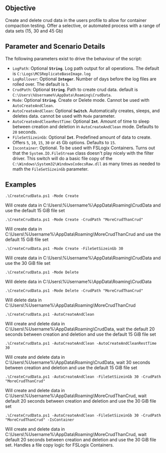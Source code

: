 ## Objective

Create and delete crud data in the users profile to allow for container compaction testing. Offer a selective, or automated process with a range of data sets (15, 30 and 45 Gb)

## Parameter and Scenario Details

The following parameters exist to drive the behaviour of the script:

- `LogPath`: Optional **`String`**. Log path output for all operations. The default is `C:\Logs\MCSReplicateBaseImage.log`
- `LogRollover`: Optional **`Integer`**. Number of days before the log files are rolled over. The default is `5`.
- `CrudPath`: Optional **`String`**. Path to create crud data. default is `C:\Users\%Username%\AppData\Roaming\CrudData`.
- `Mode`: Optional **`String`**. Create or Delete mode. Cannot be used with `AutoCreateAndClean`.
- `AutoCreateAndClean`: Optional **`Switch`**. Automatically creates, sleeps, and deletes data. cannot be used with `Mode` parameter.
- `AutoCreateAndCleanRestTime`: Optional **`Int`**. Amount of time to sleep between creation and deletion in `AutoCreateAndClean` mode. Defaults to `20` seconds.
- `FileSetSizeinGb`: Optional **`Int`**. Predefined amount of data to create. Offers `5`, `10`, `15`, `30` or `45` Gb options. Defaults to `15`.
- `Iscontainer`: Optional. To be used with FSLogix Containers. Turns out that the `System.IO.FileStream` class doesn't play nicely with the filter driver. This switch will do a basic file copy of the `C:\Windows\System32\WindowsCodecsRaw.dll` as many times as needed to math the `FileSetSizeinGb` parameter.

## Examples

```
.\CreateCrudData.ps1 -Mode Create
```
Will create data in C:\Users\\%Username%\AppData\Roaming\CrudData and use the default 15 GiB file set

```
.\CreateCrudData.ps1 -Mode Create -CrudPath "MoreCrudThanCrud"
```
Will create data in C:\Users\\%Username%\AppData\Roaming\MoreCrudThanCrud and use the default 15 GiB file set

```
.\CreateCrudData.ps1 -Mode Create -FileSetSizeinGb 30
```
Will create data in C:\Users\\%Username%\AppData\Roaming\CrudData and use the 30 GiB file set

```
.\CreateCrudData.ps1 -Mode Delete
```
Will delete data in C:\Users\\%Username%\AppData\Roaming\CrudData

```
.\CreateCrudData.ps1 -Mode Delete -CrudPath "MoreCrudThanCrud"
```
Will delete data in C:\Users\\%Username%\AppData\Roaming\MoreCrudThanCrud

```
.\CreateCrudData.ps1 -AutoCreateAndClean
```
Will create and delete data in C:\Users\\%Username%\AppData\Roaming\CrudData, wait the default 20 seconds between creation and deletion and use the default 15 GiB file set

```
.\CreateCrudData.ps1 -AutoCreateAndClean -AutoCreateAndCleanRestTime 30
```
Will create and delete data in C:\Users\\%Username%\AppData\Roaming\CrudData, wait 30 seconds between creation and deletion and use the default 15 GiB file set

```
.\CreateCrudData.ps1 -AutoCreateAndClean -FileSetSizeinGb 30 -CrudPath "MoreCrudThanCrud"
```
Will create and delete data in C:\Users\\%Username%\AppData\Roaming\MoreCrudThanCrud, wait default 20 seconds between creation and deletion and use the 30 GiB file set

```
.\CreateCrudData.ps1 -AutoCreateAndClean -FileSetSizeinGb 30 -CrudPath "MoreCrudThanCrud" -IsContainer
```
Will create and delete data in C:\Users\\%Username%\AppData\Roaming\MoreCrudThanCrud, wait default 20 seconds between creation and deletion and use the 30 GiB file set. Handles a file copy logic for FSLogix Containers.